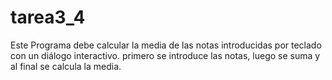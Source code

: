 # tarea3_4
Este Programa debe calcular la media de las notas introducidas por teclado con un diálogo interactivo. primero se introduce las notas, luego se suma y al final se calcula la media.
